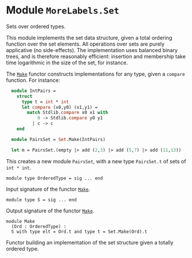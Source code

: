 
# Module `MoreLabels.Set`

Sets over ordered types.

This module implements the set data structure, given a total ordering function over the set elements. All operations over sets are purely applicative (no side-effects). The implementation uses balanced binary trees, and is therefore reasonably efficient: insertion and membership take time logarithmic in the size of the set, for instance.

The [`Make`](./Stdlib-MoreLabels-Set-Make.md) functor constructs implementations for any type, given a `compare` function. For instance:

```ocaml
  module IntPairs =
    struct
      type t = int * int
      let compare (x0,y0) (x1,y1) =
        match Stdlib.compare x0 x1 with
            0 -> Stdlib.compare y0 y1
          | c -> c
    end

  module PairsSet = Set.Make(IntPairs)

  let m = PairsSet.(empty |> add (2,3) |> add (5,7) |> add (11,13))
```
This creates a new module `PairsSet`, with a new type `PairsSet.t` of sets of `int * int`.

```
module type OrderedType = sig ... end
```
Input signature of the functor [`Make`](./Stdlib-MoreLabels-Set-Make.md).

```
module type S = sig ... end
```
Output signature of the functor [`Make`](./Stdlib-MoreLabels-Set-Make.md).

```
module Make
  (Ord : OrderedType) : 
  S with type elt = Ord.t and type t = Set.Make(Ord).t
```
Functor building an implementation of the set structure given a totally ordered type.
